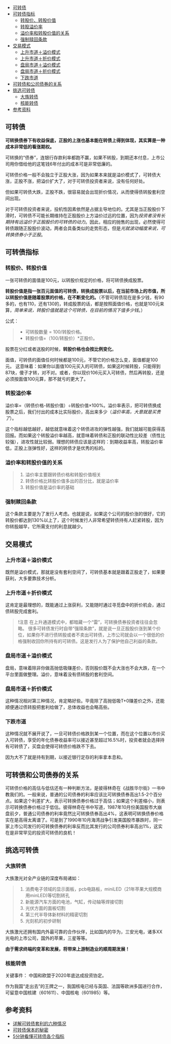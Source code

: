 <!-- TOC -->

- [可转债](#可转债)
- [可转债指标](#可转债指标)
  - [转股价、转股价值](#转股价转股价值)
  - [转股溢价率](#转股溢价率)
  - [溢价率和转股价值的关系](#溢价率和转股价值的关系)
  - [强制赎回条款](#强制赎回条款)
- [交易模式](#交易模式)
  - [上升市道＋溢价模式](#上升市道溢价模式)
  - [上升市道＋折价模式](#上升市道折价模式)
  - [盘局市道＋溢价模式](#盘局市道溢价模式)
  - [盘局市道＋折价模式](#盘局市道折价模式)
  - [下跌市道](#下跌市道)
- [可转债和公司债券的关系](#可转债和公司债券的关系)
- [挑选可转债](#挑选可转债)
  - [大族转债](#大族转债)
  - [核能转债](#核能转债)
- [参考资料](#参考资料)

<!-- /TOC -->

## 可转债
**可转换债券下有收益保底，正股的上涨也基本能在转债上得到体现，其实算是一种成本非常低的看涨期权。**

可转换的“债券”，连银行存款利率都跑不赢，如果不转股，到期还本付息，上市公司用你借给他的这笔钱6年付出的成本可是非常低廉的。

可转债价格一般不会独立于正股大涨，因为如果本来就是溢价模式了，可转债大涨，正股不涨，把溢价扩大了，对于可转债投资者来说，没有任何好处。

但如果可转债大跌，正股不跌，很容易就会出现折价情况，从而使得债转股套利空间出现。

对于可转债投资者来说，投机性因素依然是占据主导地位的。尤其是当正股股价下滑时，可转债不可能长期维持在正股股价上方溢价过远的位置，因为*投资者没有长期持有远溢价于正股股价的可转债的动力*。因此，相应的抛售的出现，必然使得可转债跟随正股股价波动，两者会具备类似的走势形态，但是*光就波动幅度来说，可转换债券小于正股*。

## 可转债指标
### 转股价、转股价值
一张可转债的面值是100元，以转股价规定的价格，将可转债换成股票。

**转股价值是指一张百元面值的可转债，转换成股票以后，在当前市场上的市值，所以转股价值是随着股票的价格，在不断变化的。**（不管可转债现在是多少钱，有90多的，也有110，还有130的，转成股票的话，都是按照面值价格，也就是100元来算，*简单来说，转股价值就是这个可转债，在目前的情况下值多少钱*。）

公式：
> - 可转股数量 = 100/转股价格。
> - 转股价值=（100/转股价）*正股价。

股票在分红或者送股的时候，**转股价格也会按比例变化**。

面值，可转债的面值任何时候都是100元，不管它的价格怎么变，面值都是100元。
这意味着：如果你以面值100元买入的可转债，如果这时候转股，只能得到87块，傻子才转，对不对。或者，你以现价106元买入可转债，然后再转股，还是必须按面值100元算，那不就亏的更大了。

### 转股溢价率
溢价率=（转债价格-转股价值）÷转股价值×100%。溢价率表示，把可转债换成股票之后，我们付出的成本比实际股价，高出来多少（*溢价率高，大意就是买贵了*）。

这个指标越低越好，越低就意味着这个转债进攻的弹性越强，我们就越可能获得高回报。而如果这个转股溢价率越高，就意味着转债和正股的联动性比较差（债性比较强），进攻性就比较弱。理想的转债应该是这样的：到期收益率高，转股溢价率低，正股上涨弹性好，这样的转债才是优秀的标的。

### 溢价率和转股价值的关系
> 1. 溢价率主要跟转债价格和转股价值相关
> 2. 转债价格比转股价值多出的百分比，就是溢价率
> 3. 转股价值是溢价率的基础


### 强制赎回条款
这个条款主要是为了发行人考虑。也就是说，如果这个公司的股价涨的很好，它的转股价都达到130%以上了，这个时候发行人非常希望转债持有人赶紧转股，因为你转股越早，它所需支付的利息就越少。

## 交易模式
### 上升市道＋溢价模式
既然是溢价模式，那就是没有套利空间了，可转债基本就是跟着正股走了，如果要获利，大多要靠技术分析。

### 上升市道＋折价模式
这肯定是最理想的，既能通过上涨获利，又能随时通过寻觅盘中的折价机会，通过债转股完成套利。

> !注意
> 在上升通道模式中，都暗藏一个“雷”，可转换债券投资者往往会忽略。
> 很多可转债发行时自带“强赎条款”，就是说一旦正股股价涨到某个价位，如果你不进行债转股或者不卖出可转债，上市公司就会以一个很低的价格强制收回你所持有的可转债。这是发行人为了保护他自己利益的条款。

### 盘局市道＋溢价模式
盘局，意味着除非你做高抛低吸赚差价，否则股价既不会大涨也不会大跌，在一个平台里面做整理。溢价，意味着没有债转股的套利空间。

### 盘局市道＋折价模式
这种情况相对第三种情况，肯定略好些。毕竟除了高抛低吸T+0赚差价之外，还能顺便通过债转股把套利给做了，总体收益也会略高些。

### 下跌市道
这种情况就不展开说了，一旦可转债价格跌到某一个位置，而在这个位置以市价买入可转债，享受的年化债券收益率可以接近甚至超过16.5%时，投资者就会选择持有可转债了，买盘会使得可转债价格跌不下去。

因为大不了就是持有到期，以接近银行定存的利率拿本息和。

## 可转债和公司债券的关系
可转债价格的高估与低估还有一种判断方法，是彼得林奇在《战胜华尔街》一书中教我们的。一般来说，普通的公司债券的利率应该比可转换债券高出1.5-2个百分点。如果这个利差扩大，表示可转换债券价格过于高估；如果这个利差缩小，则表示可转换债券价格过于低估。彼得林奇在书中写道，1987年10月份美国股市大崩盘前夕，普通公司债券的利率竟然比可转换债券高出4%，这表明可转换债券价格实在是高得太离谱了。可是到了1990年10月海湾战争引发美国股市暴跌时，同一家上市公司发行的可转换债券的利率反而比其发行的公司债券利率高出1%，这实在是非常罕见的投资可转债的良机！

## 挑选可转债
### 大族转债
大族激光对全产业链的深度布局诸如：
> 1. 消费电子领域的显示面板，pcb电路板，miniLED（21年苹果大规模商用minLED)等切割转孔 
> 2. 新能源汽车方面的电池，气缸，传动轴等焊接切割 
> 3. 光伏方面的面板切割 
> 4. 第三代半导体新材料的精密切割 
> 5. 光刻机的初步研制

大族激光还拥有国内外最可靠的合作伙伴，比如国内的华为，三安光电，诸多XX光电的上市公司，国外的苹果，三星等等。

**由于需求终端的变革和发展，将带来上游制造业的顺周期发展！**

### 核能转债
关键事件：
中国和欧盟于2020年底达成投资协定。

作为我国“走出去”的王牌之一，我国核电已经与英国、法国等欧洲多国进行合作，可留意中国核建（601611）、中国核电（601985）等。


## 参考资料
- [详解可转债套利的六种情况](https://emcreative.eastmoney.com/Fortune/h5/article/index_share.html?artCode=20201022134156613314070&postId=972682106&from=&requestType=&userv=1)
- [可转债保本的秘密](https://mp.weixin.qq.com/s?__biz=MzIzNDE4MDgzOQ==&mid=2247483961&idx=1&sn=a8ea233b22c64b5fcacf37d2a037c465&chksm=e8fb1bb1df8c92a7dd822f91b0abf0137e176c1aa3836394a62dc3b0926d7597c91f532849e4&scene=21#wechat_redirect)
- [5分钟看懂可转债各个指标](https://zhuanlan.zhihu.com/p/106159714)